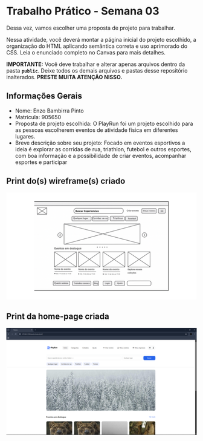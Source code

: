 # Trabalho Prático - Semana 03

Dessa vez, vamos escolher uma proposta de projeto para trabalhar.

Nessa atividade, você deverá montar a página inicial do projeto escolhido, a organização do HTML aplicando semântica correta e uso aprimorado do CSS. Leia o enunciado completo no Canvas para mais detalhes.

**IMPORTANTE:** Você deve trabalhar e alterar apenas arquivos dentro da pasta **`public`**. Deixe todos os demais arquivos e pastas desse repositório inalterados. **PRESTE MUITA ATENÇÃO NISSO.**

## Informações Gerais

- Nome: Enzo Bambirra Pinto
- Matricula: 905650
- Proposta de projeto escolhida: O PlayRun foi um projeto escolhido para as pessoas escolherem eventos de atividade física em diferentes lugares.
- Breve descrição sobre seu projeto: Focado em eventos esportivos a ideia é explorar as corridas de rua, triathlon, futebol e outros esportes, com boa informação e a possibilidade de criar eventos, acompanhar esportes e participar

## Print do(s) wireframe(s) criado

![Wireframe](/wireframe.png)

## Print da home-page criada

![Home Page](/paginaweb.png)
